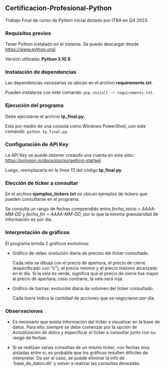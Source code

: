 ## Certificacion-Profesional-Python

Trabajo Final de curso de Pyhton inicial dictado por ITBA en Q4 2023.


### Requisitos previos

Tener Python instalado en el sistema. Se puede descargar desde <https://www.python.org/>.

Versión utilizada: **Python 3.10.9**.


### Instalación de dependencias

Las dependencias necesarias se ubican en el archivo **requirements.txt**.

Pueden instalarse con este comando: `pip install -r requirements.txt`.


### Ejecución del programa

Debe ejecutarse el archivo **tp_final.py**.

Esto por medio de una consola como Windows PowerShell, con este comando: `python tp_final.py`.


### Configuración de API Key

La API Key se puede obtener creando una cuenta en este sitio: <https://polygon.io/docs/stocks/getting-started>. 

Luego, reemplazarla en la *línea 13* del código **tp_final.py**. 


### Elección de ticker a consultar

En el archivo **ejemplos_tickers.txt** se ubican ejemplos de tickers que pueden consultarse en el programa. 

Se consulta un rango de fechas comprendido entre *fecha_inicio = AAAA-MM-DD* y *fecha_fin = AAAA-MM-DD*, por lo que la mínima granularidad de información es por día. 


### Interpretación de gráficos

El programa brinda 2 gráficos evolutivos:

* Gráfico de velas: evolución diaria de precios del ticker consultado. 

    Cada vela se dibuja con el precio de apertura, el precio de cierre (especificado con "c"), el precio mínimo y el precio máximo alcanzado en el día. Si la vela es verde, significa que el precio de cierre fue mayor al precio de apertura; caso contrario, la vela será roja. 

* Gráfico de barras: evolución diaria de volumen del ticker consultado.

    Cada barra indica la cantidad de acciones que se negociaron por día.
    

### Observaciones

* Es necesario que exista información del ticker a visualizar en la base de datos. Para ello, siempre se debe comenzar por la opción de *Actualización de datos* y especificar el ticker a consultar junto con su rango de fechas.

* Si se realizan varias consultas de un mismo ticker, con fechas muy aisladas entre sí, es probable que los gráficos resulten difíciles de interpretar. De ser el caso, se puede eliminar la info de 'base_de_datos.db' y volver a realizar las consultas deseadas.